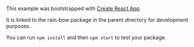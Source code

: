This example was bootstrapped with [Create React App](https://github.com/facebook/create-react-app).

It is linked to the rain-bow package in the parent directory for development purposes.

You can run `npm install` and then `npm start` to test your package.
